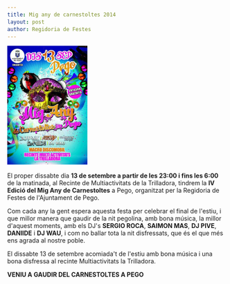 ```yaml
---
title: Mig any de carnestoltes 2014
layout: post
author: Regidoria de Festes
---
```


<a class="salone-image center" href="/images/news/20140909-mig-any-carnestoltes.jpg" target="_blank">
    <img style="max-width: 185px" src="/images/news/20140909-mig-any-carnestoltes.jpg" alt="Mig any de carnestoltes en Pego 2014">
</a>

El proper dissabte dia **13 de setembre a partir de les 23:00 i fins les 6:00** de la matinada, al Recinte de Multiactivitats de la Trilladora, tindrem la **IV Edició del Mig Any de Carnestoltes** a Pego, organitzat per la Regidoria de Festes de l'Ajuntament de Pego.

Com cada any la gent espera aquesta festa per celebrar el final de l'estiu, i que millor manera que gaudir de la nit pegolina, amb bona música, la millor d'aquest moments, amb els DJ's **SERGIO ROCA**, **SAIMON MAS**, **DJ PIVE**, **DANIIDE** i **DJ WAU**, i com no ballar tota la nit disfressats, que és el que més ens agrada al nostre poble.


El dissabte 13 de setembre acomiada't de l'estiu amb bona música i una bona disfressa al recinte  Multiactivitats la Trilladora.


<p class="center"><strong>VENIU A GAUDIR DEL CARNESTOLTES A PEGO</strong></p>
